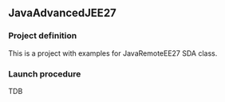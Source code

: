 ## JavaAdvancedJEE27

### Project definition

This is a project with examples for JavaRemoteEE27 SDA class.

### Launch procedure

TDB

